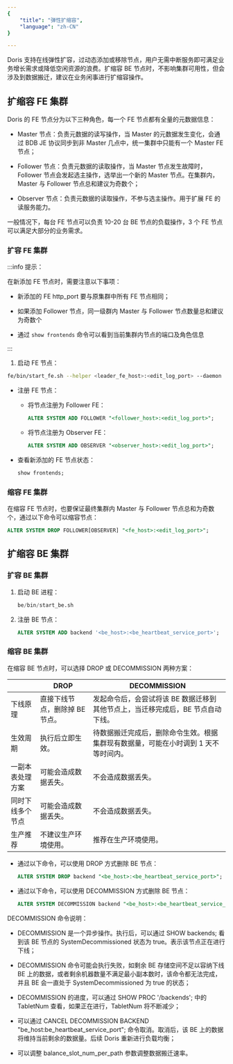 ```yaml
---
{
    "title": "弹性扩缩容",
    "language": "zh-CN"
}

---
```


<!--
Licensed to the Apache Software Foundation (ASF) under one
or more contributor license agreements.  See the NOTICE file
distributed with this work for additional information
regarding copyright ownership.  The ASF licenses this file
to you under the Apache License, Version 2.0 (the
"License"); you may not use this file except in compliance
with the License.  You may obtain a copy of the License at

  http://www.apache.org/licenses/LICENSE-2.0

Unless required by applicable law or agreed to in writing,
software distributed under the License is distributed on an
"AS IS" BASIS, WITHOUT WARRANTIES OR CONDITIONS OF ANY
KIND, either express or implied.  See the License for the
specific language governing permissions and limitations
under the License.
-->



Doris 支持在线弹性扩容，过动态添加或移除节点，用户无需中断服务即可满足业务增长需求或降低空闲资源的浪费。扩缩容 BE 节点时，不影响集群可用性，但会涉及到数据搬迁，建议在业务闲事进行扩缩容操作。

## 扩缩容 FE 集群

Doris 的 FE 节点分为以下三种角色，每一个 FE 节点都有全量的元数据信息：

* Master 节点：负责元数据的读写操作，当 Master 的元数据发生变化，会通过 BDB JE 协议同步到非 Master 几点中，统一集群中只能有一个 Master FE 节点；

* Follower 节点：负责元数据的读取操作，当 Master 节点发生故障时，Follower 节点会发起选主操作，选举出一个新的 Master 节点。在集群内，Master 与 Follower 节点总和建议为奇数个；

* Observer 节点：负责元数据的读取操作，不参与选主操作。用于扩展 FE 的读服务能力。

一般情况下，每台 FE 节点可以负责 10-20 台 BE 节点的负载操作，3 个 FE 节点可以满足大部分的业务需求。

### 扩容 FE 集群

:::info 提示：

在新添加 FE 节点时，需要注意以下事项：

* 新添加的 FE http_port 要与原集群中所有 FE 节点相同；

* 如果添加 Follower 节点，同一级群内 Master 与 Follower 节点数量总和建议为奇数个

* 通过 `show frontends` 命令可以看到当前集群内节点的端口及角色信息

:::

1. 启动 FE 节点：

```bash
fe/bin/start_fe.sh --helper <leader_fe_host>:<edit_log_port> --daemon
```

* 注册 FE 节点：

  * 将节点注册为 Follower FE：

    ```sql
    ALTER SYSTEM ADD FOLLOWER "<follower_host>:<edit_log_port>";
    ```

  * 将节点注册为 Observer FE：

    ```sql
    ALTER SYSTEM ADD OBSERVER "<observer_host>:<edit_log_port>";
    ```

* 查看新添加的 FE 节点状态：

  ```sql
  show frontends;
  ```

### 缩容 FE 集群

在缩容 FE 节点时，也要保证最终集群内 Master 与 Follower 节点总和为奇数个，通过以下命令可以缩容节点：

```sql
ALTER SYSTEM DROP FOLLOWER[OBSERVER] "<fe_host>:<edit_log_port>";
```

## 扩缩容 BE 集群

### 扩容 BE 集群

1. 启动 BE 进程：

   ```sql
   be/bin/start_be.sh
   ```

2. 注册 BE 节点：

   ```sql
   ALTER SYSTEM ADD backend '<be_host>:<be_heartbeat_service_port>';
   ```

### 缩容 BE 集群

在缩容 BE 节点时，可以选择 DROP 或 DECOMMISSION 两种方案：

|          | DROP              | DECOMMISSION                                |
| -------- | ----------------- | ------------------------------------------- |
| 下线原理     | 直接下线节点，删除掉 BE 节点。 | 发起命令后，会尝试将该 BE 数据迁移到其他节点上，当迁移完成后，BE 节点自动下线。 |
| 生效周期     | 执行后立即生效。          | 待数据搬迁完成后，删除命令生效。根据集群现有数据量，可能在小时调到 1 天不等时间内。 |
| 一副本表处理方案 | 可能会造成数据丢失。        | 不会造成数据丢失。                                   |
| 同时下线多个节点 | 可能会造成数据丢失。        | 不会造成数据丢失。                                   |
| 生产推荐     | 不建议生产环境使用。        | 推荐在生产环境使用。                                  |

* 通过以下命令，可以使用 DROP 方式删除 BE 节点：

  ```sql
  ALTER SYSTEM DROP backend "<be_host>:<be_heartbeat_service_port>";
  ```

* 通过以下命令，可以使用 DECOMMISSION 方式删除 BE 节点：

  ```sql
  ALTER SYSTEM DECOMMISSION backend "<be_host>:<be_heartbeat_service_port>";
  ```

DECOMMISSION 命令说明：

- DECOMMISSION 是一个异步操作。执行后，可以通过 SHOW backends; 看到该 BE 节点的 SystemDecommissioned 状态为 true。表示该节点正在进行下线；

- DECOMMISSION 命令可能会执行失败，如剩余 BE 存储空间不足以容纳下线 BE 上的数据，或者剩余机器数量不满足最小副本数时，该命令都无法完成，并且 BE 会一直处于 SystemDecommissioned 为 true 的状态；

- DECOMMISSION 的进度，可以通过 SHOW PROC '/backends'; 中的 TabletNum 查看，如果正在进行，TabletNum 将不断减少；

- 可以通过 CANCEL DECOMMISSION BACKEND "be_host:be_heartbeat_service_port"; 命令取消。取消后，该 BE 上的数据将维持当前剩余的数据量。后续 Doris 重新进行负载均衡；

- 可以调整 balance_slot_num_per_path 参数调整数据搬迁速率。
